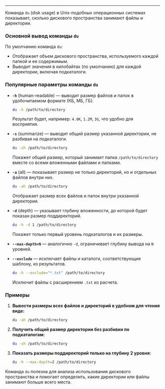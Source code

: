 
---

Команда `du` (disk usage) в Unix-подобных операционных системах показывает, сколько дискового пространства занимают файлы и директории.

### Основной вывод команды `du`
По умолчанию команда `du`:
- Отображает объем дискового пространства, используемого каждой папкой и ее содержимым.
- Выводит значения в килобайтах (по умолчанию) для каждой директории, включая подкаталоги.

### Популярные параметры команды `du`
- **`-h`** (human-readable) — выводит размер файлов и папок в удобочитаемом формате (КБ, МБ, ГБ).
  
  ```bash
  du -h /path/to/directory
  ```
  Результат будет, например: `4.0K`, `1.2M`, `3G`, что удобно для восприятия.

- **`-s`** (summarize) — выводит общий размер указанной директории, не разбивая на подкаталоги.
  
  ```bash
  du -sh /path/to/directory
  ```
  Покажет общий размер, который занимает папка `/path/to/directory` вместе со всеми вложенными файлами и папками.

- **`-a`** (all) — показывает размер не только директорий, но и отдельных файлов внутри них.
  
  ```bash
  du -ah /path/to/directory
  ```
  Отображает размер всех файлов и папок внутри указанной директории.

- **`-d`** (depth) — указывает глубину вложенности, до которой будет показан размер поддиректорий.
  
  ```bash
  du -h -d 1 /path/to/directory
  ```
  Покажет только первый уровень подкаталогов и их размеры.

- **`--max-depth=N`** — аналогично `-d`, ограничивает глубину вывода на `N` уровней.

- **`--exclude`** — исключает файлы и каталоги, соответствующие шаблону, из результатов.
  
  ```bash
  du -h --exclude="*.txt" /path/to/directory
  ```
  Исключит файлы с расширением `.txt` из расчета.

### Примеры
1. **Вывести размеры всех файлов и директорий в удобном для чтения виде:**
   ```bash
   du -ah /path/to/directory
   ```

2. **Получить общий размер директории без разбивки по подкаталогам:**
   ```bash
   du -sh /path/to/directory
   ```

3. **Показать размеры поддиректорий только на глубину 2 уровня:**
   ```bash
   du -h --max-depth=2 /path/to/directory
   ```

Команда `du` полезна для анализа использования дискового пространства и помогает определить, какие директории или файлы занимают больше всего места.